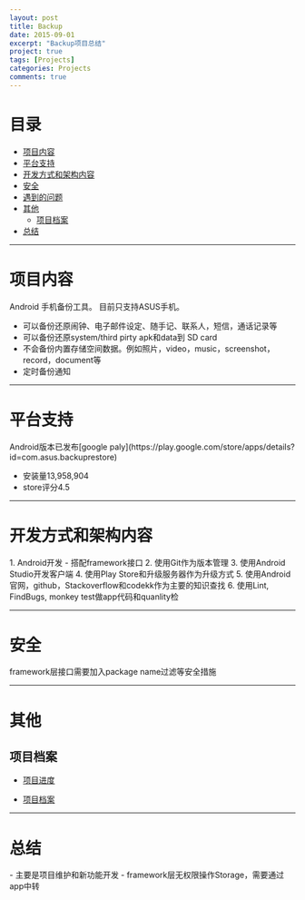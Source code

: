 ```yaml
---
layout: post
title: Backup
date: 2015-09-01
excerpt: "Backup项目总结"
project: true
tags: [Projects]
categories: Projects
comments: true
---
```



# 目录
- [项目内容](#项目内容)  
- [平台支持](#平台支持)
- [开发方式和架构内容](#开发方式和架构内容)
- [安全](#安全)
- [遇到的问题](#遇到的问题)
- [其他](#其他)
    - [项目档案](#项目档案)
- [总结](#总结)


---
<h1 id="项目内容"> 项目内容 </h1>
Android 手机备份工具。 目前只支持ASUS手机。

- 可以备份还原闹钟、电子邮件设定、随手记、联系人，短信，通话记录等
- 可以备份还原system/third pirty apk和data到 SD card
- 不会备份内置存储空间数据。例如照片，video，music，screenshot，record，document等
- 定时备份通知

---
<h1 id="平台支持"> 平台支持 </h1>
Android版本已发布[google paly](https://play.google.com/store/apps/details?id=com.asus.backuprestore) 

- 安装量13,958,904
- store评分4.5

---
<h1 id="开发方式和架构内容"> 开发方式和架构内容 </h1>
1. Android开发
 - 搭配framework接口
2. 使用Git作为版本管理
3. 使用Android Studio开发客户端
4. 使用Play Store和升级服务器作为升级方式
5. 使用Android官网，github，Stackoverflow和codekk作为主要的知识查找
6. 使用Lint, FindBugs, monkey test做app代码和quanlity检


---
<h1 id="安全"> 安全 </h1>
framework层接口需要加入package name过滤等安全措施


---
<h1 id="其他"> 其他 </h1>

<h2 id="项目档案"> 项目档案 </h2>

- [项目进度](N:\Project\Manager\Backup) 

- [项目档案](N:\Project\Manager\Backup)



---
<h1 id="总结"> 总结 </h1>
- 主要是项目维护和新功能开发
- framework层无权限操作Storage，需要通过app中转
